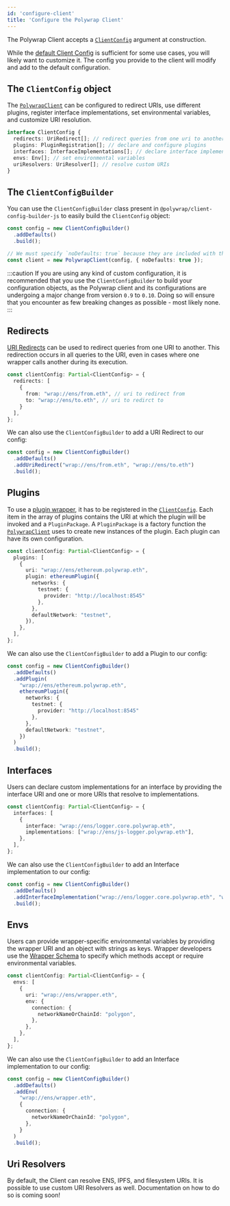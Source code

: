 ```yaml
---
id: 'configure-client'
title: 'Configure the Polywrap Client'
---
```


The Polywrap Client accepts a [`ClientConfig`](../../reference/clients/js/client-config) argument at construction. 

While the [default Client Config](https://github.com/polywrap/monorepo/blob/origin/packages/js/client/src/default-client-config.ts)
is sufficient for some use cases, you will likely want to customize it.
The config you provide to the client will modify and add to the default configuration.

## The `ClientConfig` object

The [`PolywrapClient`](../../reference/clients/js/client-js) can be configured to redirect URIs, use different plugins, 
register interface implementations, set environmental variables, and customize URI resolution.

```typescript
interface ClientConfig {
  redirects: UriRedirect[]; // redirect queries from one uri to another
  plugins: PluginRegistration[]; // declare and configure plugins
  interfaces: InterfaceImplementations[]; // declare interface implementations
  envs: Env[]; // set environmental variables
  uriResolvers: UriResolver[]; // resolve custom URIs
}
```

## The `ClientConfigBuilder`

You can use the `ClientConfigBuilder` class present in `@polywrap/client-config-builder-js` to easily build the `ClientConfig` object:

```typescript
const config = new ClientConfigBuilder()
  .addDefaults()
  .build();

// We must specify `noDefaults: true` because they are included with the `addDefaults()` method of the ClientConfigBuilder.
const client = new PolywrapClient(config, { noDefaults: true });
```

:::caution
If you are using any kind of custom configuration, it is recommended that you use the `ClientConfigBuilder` to build your configuration objects, as the Polywrap client and its configurations are undergoing a major change from version `0.9` to `0.10`. Doing so will ensure that you encounter as few breaking changes as possible - most likely none.
:::

## Redirects

[URI Redirects](../../concepts/understanding-uri-redirects) can be used to redirect queries from one URI to another. 
This redirection occurs in all queries to the URI, even in cases where one wrapper calls another during its execution.

```typescript
const clientConfig: Partial<ClientConfig> = {
  redirects: [
    {
      from: "wrap://ens/from.eth", // uri to redirect from
      to: "wrap://ens/to.eth", // uri to redirct to
    }
  ],
};
```

We can also use the `ClientConfigBuilder` to add a URI Redirect to our config:

```typescript
const config = new ClientConfigBuilder()
  .addDefaults()
  .addUriRedirect("wrap://ens/from.eth", "wrap://ens/to.eth")
  .build();
```

## Plugins

To use a [plugin wrapper](../../concepts/understanding-plugins), it has to be registered in the [`ClientConfig`](../../reference/clients/js/client-config).
Each item in the array of plugins contains the URI at which the plugin will be invoked and a `PluginPackage`.
A `PluginPackage` is a factory function the [`PolywrapClient`](../../reference/clients/js/client-js) uses to create new
instances of the plugin. 
Each plugin can have its own configuration.

```typescript
const clientConfig: Partial<ClientConfig> = {
  plugins: [
    {
      uri: "wrap://ens/ethereum.polywrap.eth",
      plugin: ethereumPlugin({
        networks: {
          testnet: {
            provider: "http://localhost:8545"
          },
        },
        defaultNetwork: "testnet",
      }),
    },
  ],
};
```

We can also use the `ClientConfigBuilder` to add a Plugin to our config:

```typescript
const config = new ClientConfigBuilder()
  .addDefaults()
  .addPlugin(
    "wrap://ens/ethereum.polywrap.eth", 
    ethereumPlugin({
      networks: {
        testnet: {
          provider: "http://localhost:8545"
        },
      },
      defaultNetwork: "testnet",
    })
  )
  .build();
```

## Interfaces

Users can declare custom implementations for an interface by providing the interface URI and one or more URIs that resolve to implementations.

```typescript
const clientConfig: Partial<ClientConfig> = {
  interfaces: [
    {
      interface: "wrap://ens/logger.core.polywrap.eth",
      implementations: ["wrap://ens/js-logger.polywrap.eth"],
    },
  ],
};
```

We can also use the `ClientConfigBuilder` to add an Interface implementation to our config:

```typescript
const config = new ClientConfigBuilder()
  .addDefaults()
  .addInterfaceImplementation("wrap://ens/logger.core.polywrap.eth", "wrap://ens/js-logger.polywrap.eth")
  .build();
```

## Envs

Users can provide wrapper-specific environmental variables by providing the wrapper URI and an object with strings as keys.
Wrapper developers use the [Wrapper Schema](../wrapper-schema#environmental-variables) to specify which methods accept or require environmental variables.

```typescript
const clientConfig: Partial<ClientConfig> = {
  envs: [
    {
      uri: "wrap://ens/wrapper.eth",
      env: {
        connection: {
          networkNameOrChainId: "polygon",
        },
      },
    },
  ],
};
```

We can also use the `ClientConfigBuilder` to add an Interface implementation to our config:

```typescript
const config = new ClientConfigBuilder()
  .addDefaults()
  .addEnv(
    "wrap://ens/wrapper.eth", 
    {
      connection: {
        networkNameOrChainId: "polygon",
      },
    }
  )
  .build();
```

## Uri Resolvers

By default, the Client can resolve ENS, IPFS, and filesystem URIs.
It is possible to use custom URI Resolvers as well.
Documentation on how to do so is coming soon!